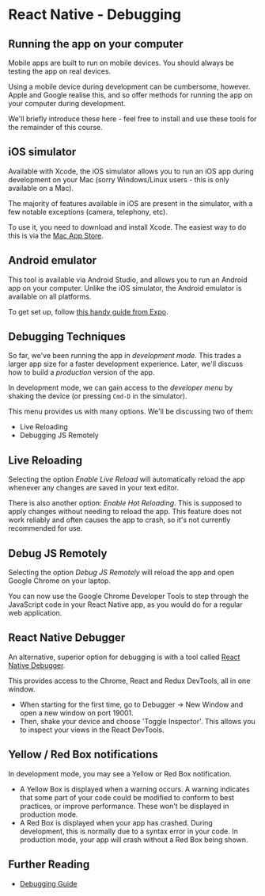 # React Native - Debugging

## Running the app on your computer

Mobile apps are built to run on mobile devices. You should always be testing the app on real devices.

Using a mobile device during development can be cumbersome, however. Apple and Google realise this, and so offer methods for running the app on your computer during development.

We'll briefly introduce these here - feel free to install and use these tools for the remainder of this course.

<!-- break -->

## iOS simulator

Available with Xcode, the iOS simulator allows you to run an iOS app during development on your Mac (sorry Windows/Linux users - this is only available on a Mac).

The majority of features available in iOS are present in the simulator, with a few notable exceptions (camera, telephony, etc).

To use it, you need to download and install Xcode. The easiest way to do this is via the [Mac App Store](https://itunes.apple.com/app/xcode/id497799835).

<!-- break -->

## Android emulator

This tool is available via Android Studio, and allows you to run an Android app on your computer. Unlike the iOS simulator, the Android emulator is available on all platforms.

To get set up, follow [this handy guide from Expo](https://docs.expo.io/versions/latest/workflow/android-studio-emulator/).

<!-- break -->

## Debugging Techniques

So far, we've been running the app in _development mode_. This trades a larger app size for a faster development experience. Later, we'll discuss how to build a _production_ version of the app.

In development mode, we can gain access to the _developer menu_ by shaking the device (or pressing `Cmd-D` in the simulator).

This menu provides us with many options. We'll be discussing two of them:

- Live Reloading
- Debugging JS Remotely

<!-- break -->

## Live Reloading

Selecting the option _Enable Live Reload_ will automatically reload the app whenever any changes are saved in your text editor.

There is also another option: _Enable Hot Reloading_. This is supposed to apply changes without needing to reload the app. This feature does not work reliably and often causes the app to crash, so it's not currently recommended for use.

<!-- break -->

## Debug JS Remotely

Selecting the option _Debug JS Remotely_ will reload the app and open Google Chrome on your laptop.

You can now use the Google Chrome Developer Tools to step through the JavaScript code in your React Native app, as you would do for a regular web application.

<!-- break -->

## React Native Debugger

An alternative, superior option for debugging is with a tool called [React Native Debugger](https://github.com/jhen0409/react-native-debugger).

This provides access to the Chrome, React and Redux DevTools, all in one window.

- When starting for the first time, go to Debugger -> New Window and open a new window on port 19001.
- Then, shake your device and choose 'Toggle Inspector'. This allows you to inspect your views in the React DevTools.

<!-- break -->

## Yellow / Red Box notifications

In development mode, you may see a Yellow or Red Box notification.

- A Yellow Box is displayed when a warning occurs. A warning indicates that some part of your code could be modified to conform to best practices, or improve performance. These won't be displayed in production mode.
- A Red Box is displayed when your app has crashed. During development, this is normally due to a syntax error in your code. In production mode, your app will crash without a Red Box being shown.

<!-- break -->

## Further Reading

- [Debugging Guide](https://facebook.github.io/react-native/docs/debugging.html)